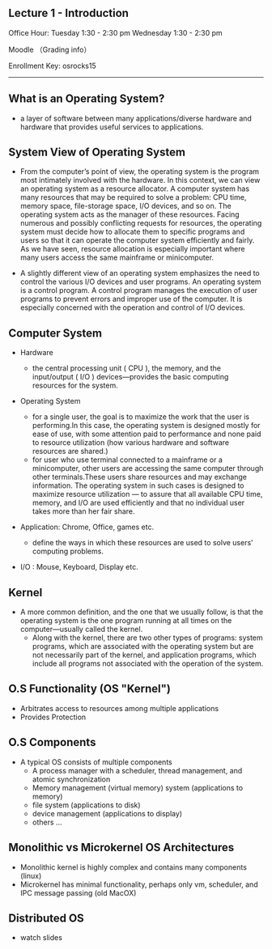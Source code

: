 Lecture 1 - Introduction
------------------------

Office Hour: Tuesday 1:30 - 2:30 pm 
			 Wednesday 1:30 - 2:30 pm

Moodle （Grading info）

Enrollment Key: osrocks15

*********************************************************************

What is an Operating System?
-----------------------------
* a layer of software between many applications/diverse hardware and hardware that provides useful services to applications.

System View of Operating System
---------------------------------

* From the computer’s point of view, the operating system is the program most intimately involved with the hardware. In this context, we can view an operating system as a resource allocator. A computer system has many resources that may be required to solve a problem: CPU time, memory space, file-storage space, I/O devices, and so on. The operating system acts as the manager of these resources. Facing numerous and possibly conflicting requests for resources, the operating system must decide how to allocate them to specific programs and users so that it can operate the computer system efficiently and fairly. As we have seen, resource allocation is especially important where many users access the same mainframe or minicomputer.

* A slightly different view of an operating system emphasizes the need to control the various I/O devices and user programs. An operating system is a control program. A control program manages the execution of user programs to prevent errors and improper use of the computer. It is especially concerned with the operation and control of I/O devices.

Computer System
----------------------
* Hardware
	- the central processing unit ( CPU ), the memory, and the input/output ( I/O ) devices—provides the basic computing resources for the system. 

* Operating System
	- for a single user, the goal is to maximize the work that the user is performing.In this case, the operating system is designed mostly for ease of use, with some attention paid to performance and none paid to resource utilization (how various hardware and software resources are shared.)
	- for user who use terminal connected to a mainframe or a minicomputer, other users are accessing the same computer through other terminals.These users share resources and may exchange information. The operating system in such cases is designed to maximize resource utilization — to assure that all available CPU time, memory, and I/O are used efficiently and that no individual user takes more than her fair share.

* Application: Chrome, Office, games etc.
	- define the ways in which these resources are used to solve users’ computing problems.
* I/O : Mouse, Keyboard, Display etc.

Kernel
-------
* A more common definition, and the one that we usually follow, is that the operating system is the one program running at all times on the computer—usually called the kernel. 
	- Along with the kernel, there are two other types of programs: system programs, which are associated with the operating system but are not necessarily part of the kernel, and application programs, which include all programs not associated with the operation of the system.


O.S Functionality (OS "Kernel")
------------------------------------
* Arbitrates access to resources among multiple applications
* Provides Protection


O.S Components
---------------
* A typical OS consists of multiple components
	- A process manager with a scheduler, thread management, and atomic synchronization
	- Memory management (virtual memory) system (applications to memory)
	- file system (applications to disk)
	- device management (applications to display)
	- others ...


Monolithic vs Microkernel OS Architectures
------------------------------------------
* Monolithic kernel is highly complex and contains many components (linux)
* Microkernel has minimal functionality, perhaps only vm, scheduler, and IPC message passing (old MacOX)


Distributed OS
---------------
* watch slides









